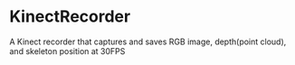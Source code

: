 # KinectRecorder
A Kinect recorder that captures and saves RGB image, depth(point cloud), and skeleton position at 30FPS
